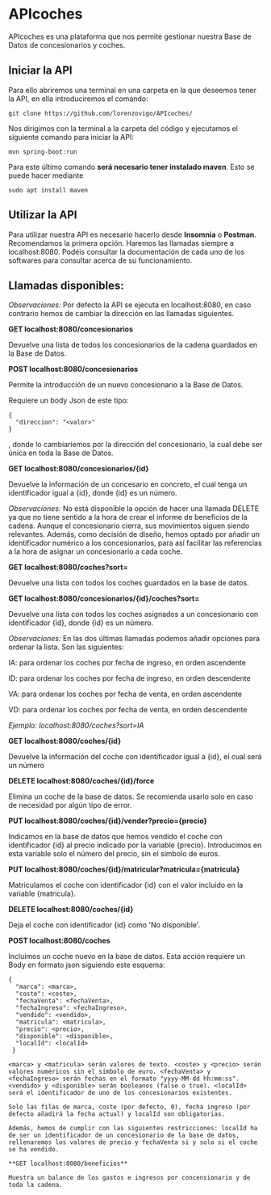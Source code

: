 # APIcoches

APIcoches es una plataforma que nos permite gestionar nuestra Base de Datos de concesionarios y coches.

## Iniciar la API

Para ello abriremos una terminal en una carpeta en la que deseemos tener la API, en ella introduciremos el comando:

```
git clone https://github.com/lorenzovigo/APIcoches/
```

Nos dirigimos con la terminal a la carpeta del código y ejecutamos el siguiente comando para iniciar la API:

```
mvn spring-boot:run
```

Para este último comando **será necesario tener instalado maven**. Esto se puede hacer mediante

```
sudo apt install maven
```

## Utilizar la API

Para utilizar nuestra API es necesario hacerlo desde **Insomnia** o **Postman**. Recomendamos la primera opción. Haremos las llamadas siempre a localhost:8080. Podéis consultar la documentación de cada uno de los softwares para consultar acerca de su funcionamiento.

## Llamadas disponibles:

*Observaciones:* Por defecto la API se ejecuta en localhost:8080, en caso contrario hemos de cambiar la dirección en las llamadas siguientes.

**GET localhost:8080/concesionarios**

Devuelve una lista de todos los concesionarios de la cadena guardados en la Base de Datos.

**POST localhost:8080/concesionarios**

Permite la introducción de un nuevo concesionario a la Base de Datos.

Requiere un body Json de este tipo:
```
{
  "direccion": "<valor>"
}
```
, donde <valor> lo cambiariemos por la dirección del concesionario, la cual debe ser única en toda la Base de Datos.

**GET localhost:8080/concesionarios/{id}**

Devuelve la información de un concesario en concreto, el cual tenga un identificador igual a {id}, donde {id} es un número.

*Observaciones:* No está disponible la opción de hacer una llamada DELETE ya que no tiene sentido a la hora de crear el informe de beneficios de la cadena. Aunque el concesionario cierra, sus movimientos siguen siendo relevantes. Además, como decisión de diseño, hemos optado por añadir un identificador numérico a los concesionarios, para así facilitar las referencias a la hora de asignar un concesionario a cada coche.

**GET localhost:8080/coches?sort=**

Devuelve una lista con todos los coches guardados en la base de datos.

**GET localhost:8080/concesionarios/{id}/coches?sort=**

Devuelve una lista con todos los coches asignados a un concesionario con identificador {id}, donde {id} es un número.

*Observaciones:* En las dos últimas llamadas podemos añadir opciones para ordenar la lista. Son las siguientes:

IA: para ordenar los coches por fecha de ingreso, en orden ascendente

ID: para ordenar los coches por fecha de ingreso, en orden descendente

VA: para ordenar los coches por fecha de venta, en orden ascendente

VD: para ordenar los coches por fecha de venta, en orden descendente

*Ejemplo: localhost:8080/coches?sort=IA*

**GET localhost:8080/coches/{id}**

Devuelve la información del coche con identificador igual a {id}, el cual será un número

**DELETE localhost:8080/coches/{id}/force**

Elimina un coche de la base de datos. Se recomienda usarlo solo en caso de necesidad por algún tipo de error.

**PUT localhost:8080/coches/{id}/vender?precio={precio}**

Indicamos en la base de datos que hemos vendido el coche con identificador {id} al precio indicado por la variable {precio}. Introducimos en esta variable solo el número del precio, sin el símbolo de euros.

**PUT localhost:8080/coches/{id}/matricular?matricula={matricula}**

Matriculamos el coche con identificador {id} con el valor incluido en la variable {matricula}.

**DELETE localhost:8080/coches/{id}**

Deja el coche con identificador {id} como 'No disponible'.

**POST localhost:8080/coches**

Incluimos un coche nuevo en la base de datos. Esta acción requiere un Body en formato json siguiendo este esquema:
```
{
  "marca": <marca>,
  "coste": <coste>,
  "fechaVenta": <fechaVenta>,
  "fechaIngreso": <fechaIngreso>,
  "vendido": <vendido>,
  "matricula": <matricula>,
  "precio": <precio>,
  "disponible": <disponible>,
  "localId": <localId>
 }
 
<marca> y <matricula> serán valores de texto. <coste> y <precio> serán valores numéricos sin el símbolo de euro. <fechaVenta> y <fechaIngreso> serán fechas en el formato "yyyy-MM-dd hh:mm:ss". <vendido> y <disponible> serán booleanos (false o true). <localId> será el identificador de uno de los concesionarios existentes.

Solo las filas de marca, coste (por defecto, 0), fecha ingreso (por defecto añadirá la fecha actual) y localId son obligatorias.

Además, hemos de cumplir con las siguientes restricciones: localId ha de ser un identificador de un concesionario de la base de datos, rellenaremos los valores de precio y fechaVenta si y solo si el coche se ha vendido.

**GET localhost:8080/beneficios**

Muestra un balance de los gastos e ingresos por concensionario y de toda la cadena.
